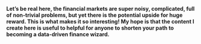 **Let’s be real here, the financial markets are super noisy, complicated, full of non-trivial problems, but yet there is the potential upside for huge reward. This is what makes it so interesting! My hope is that the content I create here is useful to helpful for anyone to shorten your path to becoming a data-driven finance wizard.**

